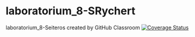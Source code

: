 # laboratorium_8-SRychert
laboratorium_8-Seiteros created by GitHub Classroom
[![Coverage Status](https://coveralls.io/repos/github/TestowanieAutomatyczneUG/laboratorium_8-SRychert/badge.svg?branch=main)](https://coveralls.io/github/TestowanieAutomatyczneUG/laboratorium_8-SRychert?branch=main)
